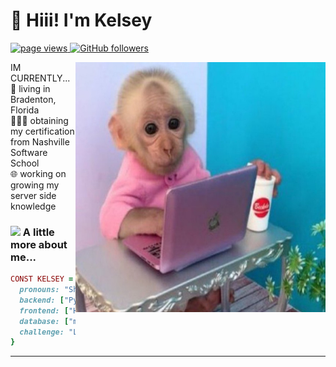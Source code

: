 <h1 align="left" id="macropower-title">👋 Hiii! I'm Kelsey</h1>
<p align="left">
  <a href="https://github.com/kelseylemmer">
    <img src="https://komarev.com/ghpvc/?username=kelseylemmer" alt="page views">
  </a>
  <a href="https://github.com/kelseylemmer?tab=followers">
    <img alt="GitHub followers" src="https://img.shields.io/github/followers/kelseylemmer?color=green&logo=github">
  </a>
</p>

<a href="kelsey-title">
  <img src="./B090F692-28E5-4A7D-9CF3-299F0F941D45.jpeg" alt="kelseylemmer" align="right" width="400" height="400"/>
</a>

IM CURRENTLY... <br>
🍊 living in Bradenton, Florida <br>
👩🏻‍💻 obtaining my certification from Nashville Software School <br>
🌐 working on growing my server side knowledge



### <img src="https://media.giphy.com/media/VgCDAzcKvsR6OM0uWg/giphy.gif" width="50"> A little more about me...  

```ruby
CONST KELSEY = {
  pronouns: "She" | "her",
  backend: ["Python", "Django"],
  frontend: ["HTML", "Javascript", "ReactJs", "CSS"],
  database: ["mySQL"],
  challenge: "Learning new skills every day!"
}
```


---
